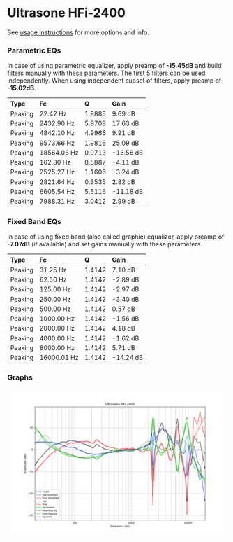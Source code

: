 # Ultrasone HFi-2400
See [usage instructions](https://github.com/jaakkopasanen/AutoEq#usage) for more options and info.

### Parametric EQs
In case of using parametric equalizer, apply preamp of **-15.45dB** and build filters manually
with these parameters. The first 5 filters can be used independently.
When using independent subset of filters, apply preamp of **-15.02dB**.

| Type    | Fc          |      Q | Gain      |
|:--------|:------------|:-------|:----------|
| Peaking | 22.42 Hz    | 1.9885 | 9.69 dB   |
| Peaking | 2432.90 Hz  | 5.8708 | 17.63 dB  |
| Peaking | 4842.10 Hz  | 4.9966 | 9.91 dB   |
| Peaking | 9573.66 Hz  | 1.9816 | 25.09 dB  |
| Peaking | 18564.06 Hz | 0.0713 | -13.56 dB |
| Peaking | 162.80 Hz   | 0.5887 | -4.11 dB  |
| Peaking | 2525.27 Hz  | 1.1606 | -3.24 dB  |
| Peaking | 2821.64 Hz  | 0.3535 | 2.82 dB   |
| Peaking | 6605.54 Hz  | 5.5116 | -11.18 dB |
| Peaking | 7988.31 Hz  | 3.0412 | 2.99 dB   |

### Fixed Band EQs
In case of using fixed band (also called graphic) equalizer, apply preamp of **-7.07dB**
(if available) and set gains manually with these parameters.

| Type    | Fc          |      Q | Gain      |
|:--------|:------------|:-------|:----------|
| Peaking | 31.25 Hz    | 1.4142 | 7.10 dB   |
| Peaking | 62.50 Hz    | 1.4142 | -2.89 dB  |
| Peaking | 125.00 Hz   | 1.4142 | -2.97 dB  |
| Peaking | 250.00 Hz   | 1.4142 | -3.40 dB  |
| Peaking | 500.00 Hz   | 1.4142 | 0.57 dB   |
| Peaking | 1000.00 Hz  | 1.4142 | -1.56 dB  |
| Peaking | 2000.00 Hz  | 1.4142 | 4.18 dB   |
| Peaking | 4000.00 Hz  | 1.4142 | -1.62 dB  |
| Peaking | 8000.00 Hz  | 1.4142 | 5.71 dB   |
| Peaking | 16000.01 Hz | 1.4142 | -14.24 dB |

### Graphs
![](./Ultrasone%20HFi-2400.png)